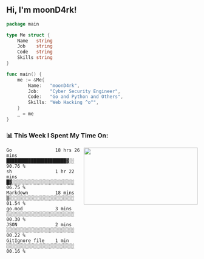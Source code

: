 <h2> Hi, I'm moonD4rk!</h2>

```go
package main

type Me struct {
	Name   string
	Job    string
	Code   string
	Skills string
}

func main() {
	me := &Me{
		Name:   "moonD4rk",
		Job:    "Cyber Security Engineer",
		Code:   "Go and Python and Others",
		Skills: "Web Hacking ^o^",
	}
	_ = me
}
```

<h3>📊 This Week I Spent My Time On:</h3>
<img align='right' src="https://github-readme-stats.vercel.app/api?username=moond4rk&show_icons=true&theme=radical", width="300" height="150">

<!--START_SECTION:waka-->

```text
Go                18 hrs 26 mins  ██████████████████████▓░░   90.76 %
sh                1 hr 22 mins    █▓░░░░░░░░░░░░░░░░░░░░░░░   06.75 %
Markdown          18 mins         ▒░░░░░░░░░░░░░░░░░░░░░░░░   01.54 %
go.mod            3 mins          ░░░░░░░░░░░░░░░░░░░░░░░░░   00.30 %
JSON              2 mins          ░░░░░░░░░░░░░░░░░░░░░░░░░   00.22 %
GitIgnore file    1 min           ░░░░░░░░░░░░░░░░░░░░░░░░░   00.16 %
```

<!--END_SECTION:waka-->

